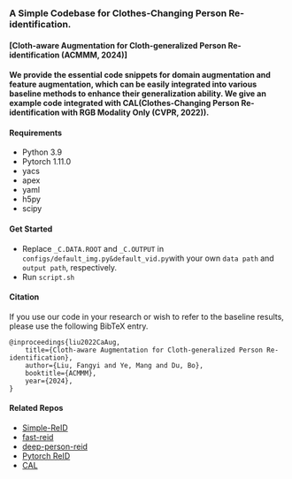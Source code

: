 ### A Simple Codebase for Clothes-Changing Person Re-identification.
####  [Cloth-aware Augmentation for Cloth-generalized Person Re-identification (ACMMM, 2024)]
#### We provide the essential code snippets for domain augmentation and feature augmentation, which can be easily integrated into various baseline methods to enhance their generalization ability. We give an example code integrated with CAL(Clothes-Changing Person Re-identification with RGB Modality Only (CVPR, 2022)).

#### Requirements
- Python 3.9
- Pytorch 1.11.0
- yacs
- apex
- yaml
- h5py
- scipy

#### Get Started
- Replace `_C.DATA.ROOT` and `_C.OUTPUT` in `configs/default_img.py&default_vid.py`with your own `data path` and `output path`, respectively.
- Run `script.sh`


#### Citation

If you use our code in your research or wish to refer to the baseline results, please use the following BibTeX entry.
    
    @inproceedings{liu2022CaAug,
        title={Cloth-aware Augmentation for Cloth-generalized Person Re-identification},
        author={Liu, Fangyi and Ye, Mang and Du, Bo},
        booktitle={ACMMM},
        year={2024},
    }

#### Related Repos

- [Simple-ReID](https://github.com/guxinqian/Simple-ReID)
- [fast-reid](https://github.com/JDAI-CV/fast-reid)
- [deep-person-reid](https://github.com/KaiyangZhou/deep-person-reid)
- [Pytorch ReID](https://github.com/layumi/Person_reID_baseline_pytorch)
- [CAL](https://github.com/guxinqian/Simple-CCReID)

